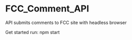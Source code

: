 # FCC_Comment_API
API submits comments to FCC site with headless browser

Get started run:
npm start
